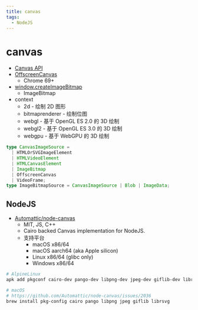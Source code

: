 ```yaml
---
title: canvas
tags:
  - NodeJS
---
```


# canvas

- [Canvas API](https://developer.mozilla.org/en-US/docs/Web/API/Canvas_API)
- [OffscreenCanvas](https://developer.mozilla.org/en-US/docs/Web/API/OffscreenCanvas)
  - Chrome 69+
- [window.createImageBitmap](https://developer.mozilla.org/en-US/docs/Web/API/Window/createImageBitmap)
  - ImageBitmap
- context
  - 2d - 绘制 2D 图形
  - bitmaprenderer - 绘制位图
  - webgl - 基于 OpenGL ES 2.0 的 3D 绘制
  - webgl2 - 基于 OpenGL ES 3.0 的 3D 绘制
  - webgpu - 基于 WebGPU 的 3D 绘制

```ts
type CanvasImageSource =
  | HTMLOrSVGImageElement
  | HTMLVideoElement
  | HTMLCanvasElement
  | ImageBitmap
  | OffscreenCanvas
  | VideoFrame;
type ImageBitmapSource = CanvasImageSource | Blob | ImageData;
```


## NodeJS

- [Automattic/node-canvas](https://github.com/Automattic/node-canvas)
  - MIT, JS, C++
  - Cairo backed Canvas implementation for NodeJS.
  - 支持平台
    - macOS x86/64
    - macOS aarch64 (aka Apple silicon)
    - Linux x86/64 (glibc only)
    - Windows x86/64

```bash
# AlpineLinux
apk add pkgconf cairo-dev pango-dev libpng-dev jpeg-dev giflib-dev librsvg-dev

# macOS
# https://github.com/Automattic/node-canvas/issues/2036
brew install pkg-config cairo pango libpng jpeg giflib librsvg
```
